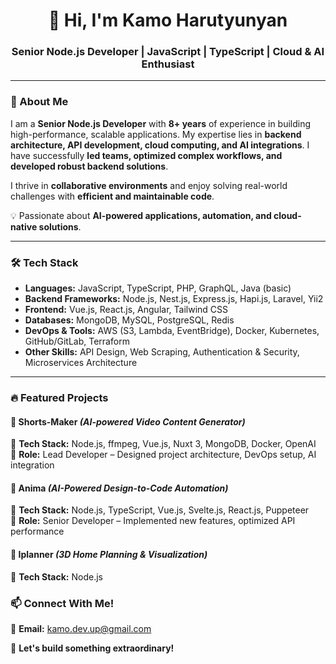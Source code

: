 <h1 align="center">👋 Hi, I'm Kamo Harutyunyan</h1>
<h3 align="center">Senior Node.js Developer | JavaScript | TypeScript | Cloud & AI Enthusiast</h3>

---

### 🚀 About Me
I am a **Senior Node.js Developer** with **8+ years** of experience in building high-performance, scalable applications. My expertise lies in **backend architecture, API development, cloud computing, and AI integrations**. I have successfully **led teams, optimized complex workflows, and developed robust backend solutions**.

I thrive in **collaborative environments** and enjoy solving real-world challenges with **efficient and maintainable code**.

💡 Passionate about **AI-powered applications, automation, and cloud-native solutions**.

---

### 🛠 Tech Stack
- **Languages:** JavaScript, TypeScript, PHP, GraphQL, Java (basic)
- **Backend Frameworks:** Node.js, Nest.js, Express.js, Hapi.js, Laravel, Yii2
- **Frontend:** Vue.js, React.js, Angular, Tailwind CSS
- **Databases:** MongoDB, MySQL, PostgreSQL, Redis
- **DevOps & Tools:** AWS (S3, Lambda, EventBridge), Docker, Kubernetes, GitHub/GitLab, Terraform
- **Other Skills:** API Design, Web Scraping, Authentication & Security, Microservices Architecture

---

### 🔥 Featured Projects
#### **📌 Shorts-Maker** *(AI-powered Video Content Generator)*
🔸 **Tech Stack:** Node.js, ffmpeg, Vue.js, Nuxt 3, MongoDB, Docker, OpenAI  
🔸 **Role:** Lead Developer – Designed project architecture, DevOps setup, AI integration  

#### **📌 Anima** *(AI-Powered Design-to-Code Automation)*
🔸 **Tech Stack:** Node.js, TypeScript, Vue.js, Svelte.js, React.js, Puppeteer  
🔸 **Role:** Senior Developer – Implemented new features, optimized API performance  

#### **📌 Iplanner** *(3D Home Planning & Visualization)*
🔸 **Tech Stack:** Node.js

### 📫 Connect With Me!
 
📧 **Email:** kamo.dev.up@gmail.com  

🚀 **Let's build something extraordinary!** 

<!--
**Kamo-esterox/Kamo-esterox** is a ✨ _special_ ✨ repository because its `README.md` (this file) appears on your GitHub profile.

Here are some ideas to get you started:

- 🔭 I’m currently working on ...
- 🌱 I’m currently learning ...
- 👯 I’m looking to collaborate on ...
- 🤔 I’m looking for help with ...
- 💬 Ask me about ...
- 📫 How to reach me: ...
- 😄 Pronouns: ...
- ⚡ Fun fact: ...
-->
